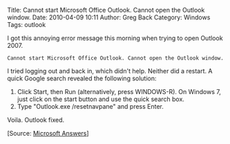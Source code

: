 Title: Cannot start Microsoft Office Outlook. Cannot open the Outlook window.
Date: 2010-04-09 10:11
Author: Greg Back
Category: Windows
Tags: outlook

I got this annoying error message this morning when trying to open
Outlook 2007.

    Cannot start Microsoft Office Outlook. Cannot open the Outlook window.

I tried logging out and back in, which didn't help. Neither did a
restart. A quick Google search revealed the following solution:

1.  Click Start, then Run (alternatively, press WINDOWS-R). On Windows
    7, just click on the start button and use the quick search box.
2.  Type "Outlook.exe /resetnavpane" and press Enter.

</p>
Voila. Outlook fixed.

[Source: [Microsoft Answers][]]

  [Microsoft Answers]: http://social.answers.microsoft.com/Forums/en-US/vistaprograms/thread/baf53169-0514-4dd3-808f-d8437c898e67
